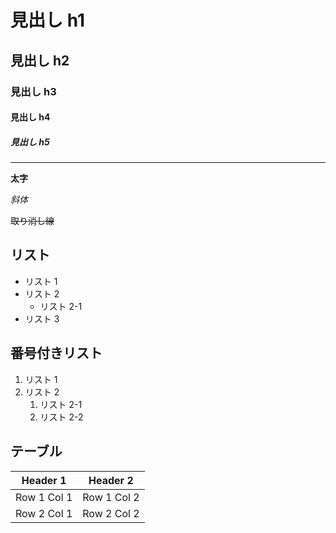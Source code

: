 # 見出し h1

## 見出し h2

### 見出し h3

#### 見出し h4

##### 見出し h5

---

**太字**

_斜体_

~~取り消し線~~

## リスト

- リスト 1
- リスト 2
  - リスト 2-1
- リスト 3

## 番号付きリスト

1. リスト 1
2. リスト 2
   1. リスト 2-1
   2. リスト 2-2

## テーブル

| Header 1    | Header 2    |
| ----------- | ----------- |
| Row 1 Col 1 | Row 1 Col 2 |
| Row 2 Col 1 | Row 2 Col 2 |
